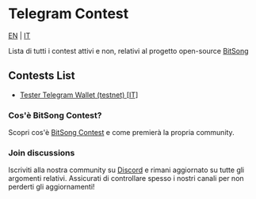 # Telegram Contest

[EN](./README.md) | [IT](./README_IT.md)

Lista di tutti i contest attivi e non, relativi al progetto open-source [BitSong](https://github.com/bitsongofficial)

## Contests List

- [Tester Telegram Wallet (testnet) [IT]](./tester-telegram-wallet-testnet_it.md)

### Cos'è BitSong Contest?

Scopri cos'è [BitSong Contest](../README_IT.md) e come premierà la propria community.

### Join discussions

Iscriviti alla nostra community su [Discord](https://discord.gg/KeHPnSa) e rimani aggiornato su tutte gli argomenti relativi. Assicurati di controllare spesso i nostri canali per non perderti gli aggiornamenti!
